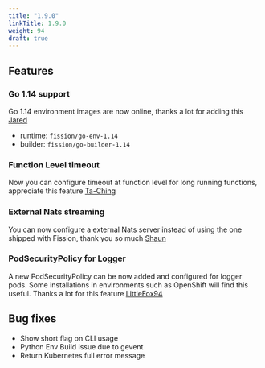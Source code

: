 ```yaml
---
title: "1.9.0"
linkTitle: 1.9.0
weight: 94
draft: true
---
```


## Features

### Go 1.14 support

Go 1.14 environment images are now online, thanks a lot for adding this [Jared](https://github.com/Jared-Prime)

* runtime: `fission/go-env-1.14`
* builder: `fission/go-builder-1.14`

### Function Level timeout

Now you can configure timeout at function level for long running functions, appreciate this feature [Ta-Ching](https://github.com/life1347)

### External Nats streaming

You can now configure a external Nats server instead of using the one shipped with Fission, thank you so much [Shaun](https://github.com/shaunc)

### PodSecurityPolicy for Logger

A new PodSecurityPolicy can be now added and configured for logger pods.
Some installations in environments such as OpenShift will find this useful.
Thanks a lot for this feature [LittleFox94](https://github.com/LittleFox94)

## Bug fixes

* Show short flag on CLI usage
* Python Env Build issue due to gevent
* Return Kubernetes full error message
